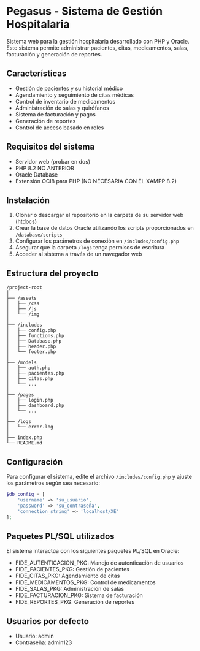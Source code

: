 # Pegasus - Sistema de Gestión Hospitalaria

Sistema web para la gestión hospitalaria desarrollado con PHP y Oracle. Este sistema permite administrar pacientes, citas, medicamentos, salas, facturación y generación de reportes.

## Características

- Gestión de pacientes y su historial médico
- Agendamiento y seguimiento de citas médicas
- Control de inventario de medicamentos
- Administración de salas y quirófanos
- Sistema de facturación y pagos
- Generación de reportes
- Control de acceso basado en roles

## Requisitos del sistema

- Servidor web (probar en dos)
- PHP 8.2 NO ANTERIOR
- Oracle Database
- Extensión OCI8 para PHP (NO NECESARIA CON EL XAMPP 8.2)

## Instalación

1. Clonar o descargar el repositorio en la carpeta de su servidor web (htdocs)
2. Crear la base de datos Oracle utilizando los scripts proporcionados en `/database/scripts`
3. Configurar los parámetros de conexión en `/includes/config.php`
4. Asegurar que la carpeta `/logs` tenga permisos de escritura
5. Acceder al sistema a través de un navegador web

## Estructura del proyecto

```
/project-root
│
├── /assets
│   ├── /css
│   ├── /js
│   └── /img
│
├── /includes
│   ├── config.php
│   ├── functions.php
│   ├── Database.php
│   ├── header.php
│   └── footer.php
│
├── /models
│   ├── auth.php
│   ├── pacientes.php
│   ├── citas.php
│   └── ...
│
├── /pages
│   ├── login.php
│   ├── dashboard.php
│   └── ...
│
├── /logs
│   └── error.log
│
├── index.php
└── README.md
```

## Configuración

Para configurar el sistema, edite el archivo `/includes/config.php` y ajuste los parámetros según sea necesario:

```php
$db_config = [
    'username' => 'su_usuario',
    'password' => 'su_contraseña',
    'connection_string' => 'localhost/XE'
];
```

## Paquetes PL/SQL utilizados

El sistema interactúa con los siguientes paquetes PL/SQL en Oracle:

- FIDE_AUTENTICACION_PKG: Manejo de autenticación de usuarios
- FIDE_PACIENTES_PKG: Gestión de pacientes
- FIDE_CITAS_PKG: Agendamiento de citas
- FIDE_MEDICAMENTOS_PKG: Control de medicamentos
- FIDE_SALAS_PKG: Administración de salas
- FIDE_FACTURACION_PKG: Sistema de facturación
- FIDE_REPORTES_PKG: Generación de reportes

## Usuarios por defecto

- Usuario: admin
- Contraseña: admin123


